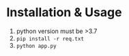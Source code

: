 
# Installation & Usage
1. python version must be >3.7
2. <code>pip install -r req.txt</code>
3. <code>python app.py</code>

